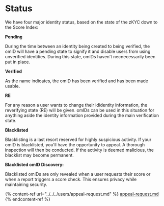 # Status

We have four major identity status, based on the state of the zKYC down to the Score Index:

**Pending**

During the time between an identity being created to being verified, the omID will have a pending state to signify it and disable users from using unverified identities. During this state, omIDs haven't necnecessarily been put in place.

**Verified**

As the name indicates, the omID has been verified and has been made usable.

**RE**

For any reason a user wants to change their ididentity information, the reverifying state (RE) will be given. omIDs can be used in this situation for anything aside the identity information provided during the main verification state.

**Blacklisted**

Blacklisting is a last resort reserved for highly suspicious activity. If your omID is blacklisted, you'll have the opportunity to appeal. A thorough inspection will then be conducted. If the activity is deemed malicious, the blacklist may become permanent.

**Blacklisted omID Discovery:**

Blacklisted omIDs are only revealed when a user requests their score or when a report triggers a score check. This ensures privacy while maintaining security.

{% content-ref url="../../../users/appeal-request.md" %}
[appeal-request.md](../../../users/appeal-request.md)
{% endcontent-ref %}
